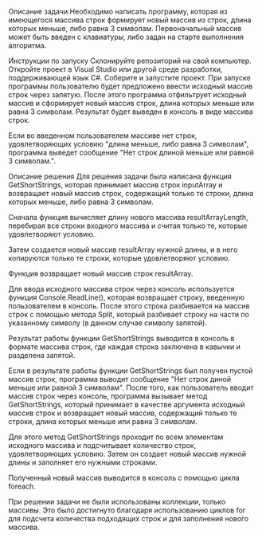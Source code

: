 Описание задачи
Необходимо написать программу, которая из имеющегося массива строк формирует новый массив из строк, длина которых меньше, либо равна 3 символам. Первоначальный массив может быть введен с клавиатуры, либо задан на старте выполнения алгоритма.

Инструкции по запуску
Склонируйте репозиторий на свой компьютер.
Откройте проект в Visual Studio или другой среде разработки, поддерживающей язык C#.
Соберите и запустите проект.
При запуске программы пользователю будет предложено ввести исходный массив строк через запятую. После этого программа отфильтрует исходный массив и сформирует новый массив строк, длина которых меньше или равна 3 символам. Результат будет выведен в консоль в виде массива строк.

Если во введенном пользователем массиве нет строк, удовлетворяющих условию "длина меньше, либо равна 3 символам", программа выведет сообщение "Нет строк длиной меньше или равной 3 символам.".

Описание решения
Для решения задачи была написана функция GetShortStrings, которая принимает массив строк inputArray и возвращает новый массив строк, содержащий только те строки, длина которых меньше, либо равна 3 символам.

Сначала функция вычисляет длину нового массива resultArrayLength, перебирая все строки входного массива и считая только те, которые удовлетворяют условию.

Затем создается новый массив resultArray нужной длины, и в него копируются только те строки, которые удовлетворяют условию.

Функция возвращает новый массив строк resultArray.

Для ввода исходного массива строк через консоль используется функция Console.ReadLine(), которая возвращает строку, введенную пользователем в консоль. После этого строка разбивается на массив строк с помощью метода Split, который разбивает строку на части по указанному символу (в данном случае символу запятой).

Результат работы функции GetShortStrings выводится в консоль в формате массива строк, где каждая строка заключена в кавычки и разделена запятой.

Если в результате работы функции GetShortStrings был получен пустой массив строк, программа выводит сообщение "Нет строк диной меньше или равной 3 символам".
После того, как пользователь вводит массив строк через консоль, программа вызывает метод GetShortStrings, который принимает в качестве аргумента исходный массив строк и возвращает новый массив, содержащий только те строки, длина которых меньше или равна 3 символам.

Для этого метод GetShortStrings проходит по всем элементам исходного массива и подсчитывает количество строк, удовлетворяющих условию. Затем он создает новый массив нужной длины и заполняет его нужными строками.

Полученный новый массив выводится в консоль с помощью цикла foreach.

При решении задачи не были использованы коллекции, только массивы. Это было достигнуто благодаря использованию циклов for для подсчета количества подходящих строк и для заполнения нового массива.
